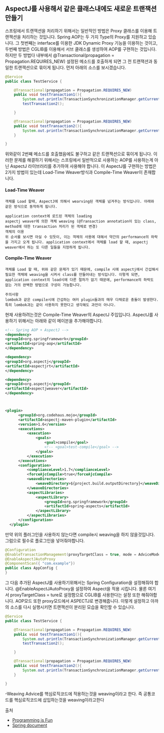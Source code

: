 ## AspectJ를 사용해서 같은 클래스내에도 새로운 트랜잭션 만들기
스프링에서 트랜잭션을 처리하기 위해서는 일반적인 방법은 Proxy 클래스를 이용해 트랜잭션을 처리하는 것입니다. Spring AOP는 두 가지 Type의 Proxy를 지원하고 있습니다. 그 첫번째는 interface를 이용한 JDK Dynamic Proxy 기능을 이용하는 것이고, 두번째 방법은 CGLIB를 이용해서 서브 클래스를 생성하여 AOP를 구현하는 것입니다. 하지만 두 방법다 내부에서 @Transactional(propagation = Propagation.REQUIRES_NEW) 설정된 메소드를 호출하게 되면 그 전 트랜잭션과 동일한 트랜잭션으로 묶이게 됩니다. 먼저 아래의 소스를 보시겠습니다.

```java
@Service
public class TestService {

	@Transactional(propagation = Propagation.REQUIRES_NEW)
	public void testTransaction1(){
		System.out.println(TransactionSynchronizationManager.getCurrentTransactionName()); //com.example.demo.TestService.testTransaction1
		testTransaction2();

	}

	@Transactional(propagation = Propagation.REQUIRES_NEW)
	public void testTransaction2(){
		System.out.println(TransactionSynchronizationManager.getCurrentTransactionName()); //com.example.demo.TestService.testTransaction1
	}

}
```

위와같이 2번째 메소드를 호출했음에도 불구하고 같은 트랜잭션으로 묶이게 됩니다. 이러한 문제를 해결하기 위해서는 스프링에서 일반적으로 사용하는 AOP를 사용하는게 아닌 AspectJ 라이브러리를 추가하여 사용해야 합니다. 이 AspectJ를 구현하는  방법은 2가지 방법이 있는데 Load-Time Weaver방식과 Compile-Time Weaver이 존재합니다.

#### Load-Time Weaver

```
객체를 Load 할때, AspectJ에 의해서 wearving된 객체를 넘겨주는 방식입니다. 아래와 같은 방식으로 동작하게 됩니다.

application context에 로드된 객체의 loading
aspectj weaver에 의한 객체 weaving (@Transaction annotation이 있는 class, method에 대한 transaction 처리가 된 객체로 변경)
객체의 이용
위 순서를 보시면 아실 수 있듯이, 이는 객체의 사용에 대해서 약간의 performance의 하락을 가지고 오게 됩니다. application context에서 객체를 load 할 때, aspectj weaver에서 하는 또 다른 일들을 지정하게 됩니다.
```

#### Compile-Time Weaver

```
객체를 Load 할 때, 위와 같은 문제가 있기 때문에, compile 시에 aspectj에서 간섭해서 필요한 객체에 weaving을 시켜서 class를 만들어내는 방식입니다. 이렇게 되면, application context의 load시에 다른 절차가 없기 때문에, performance의 하락도 없는 거의 완벽한 방법으로 구성이 가능합니다.

주의사항
lombok과 같은 compile시에 간섭하는 여러 plugin들과의 매우 다채로운 충돌이 발생한다. 특히 lombok과는 같이 사용하지 못한다고 생각해도 과언이 아니다.
```

현재 사용하려는것은 Compile-Time Weaver의 AspectJ 주입입니다. AspectJ를 사용하기 위해서는 아래와 같이 메이븐을 추가해야합니다.

```xml
<!-- Spring AOP + AspectJ -->
<dependency>
<groupId>org.springframework</groupId>
<artifactId>spring-aop</artifactId>
</dependency>

<dependency>
<groupId>org.aspectj</groupId>
<artifactId>aspectjrt</artifactId>
</dependency>

<dependency>
<groupId>org.aspectj</groupId>
<artifactId>aspectjweaver</artifactId>
</dependency>



<plugin>
      <groupId>org.codehaus.mojo</groupId>
      <artifactId>aspectj-maven-plugin</artifactId>
      <version>1.6</version>
      <executions>
          <execution>
              <goals>
                  <goal>compile</goal>
                  <!-- <goal>test-compile</goal> -->
              </goals>
          </execution>
      </executions>
      <configuration>
          <complianceLevel>1.7</complianceLevel>
          <forceAjcCompile>true</forceAjcCompile>
          <weaveDirectories>
              <weaveDirectory>${project.build.outputDirectory}</weaveDirectory>
          </weaveDirectories>
          <aspectLibraries>
              <aspectLibrary>
                  <groupId>org.springframework</groupId>
                  <artifactId>spring-aspects</artifactId>
              </aspectLibrary>
          </aspectLibraries>
      </configuration>
  </plugin>
```
만약 위의 플러그인을 사용하지 않는다면 compile시 weaving을 하지 않을것입니다. 그럼으로 필수로 플로그인을 넣어줘야합니다.

```java
@Configuration
@EnableTransactionManagement(proxyTargetClass = true, mode = AdviceMode.ASPECTJ)
@EnableAspectJAutoProxy
@ComponentScan({ "com.example"})
public class AppConfig {
}

```
그 다음 추가된 AspectJ를 사용하기위해서는 Spring Configuration을 설정해줘야 합니다. @EnableAspectJAutoProxy을 설정하여 Aspect을 적용 시킵니다. 물론 여기서 proxyTargetClass = ture로 설정함으로 CGLIB를 사용한다는 설정 또한 해줘야합니다. AOP모드 또한 proxy모드에서 ASPECTJ로 변경해줍니다. 이렇게 설정하고 아까의 소스를 다시 실행시키면 트랜잭션이 분리된 모습을 확인할 수 있습니다.


```java
@Service
public class TestService {

	@Transactional(propagation = Propagation.REQUIRES_NEW)
	public void testTransaction1(){
		System.out.println(TransactionSynchronizationManager.getCurrentTransactionName()); //com.example.demo.TestService.testTransaction1
		testTransaction2();

	}

	@Transactional(propagation = Propagation.REQUIRES_NEW)
	public void testTransaction2(){
		System.out.println(TransactionSynchronizationManager.getCurrentTransactionName()); //com.example.demo.TestService.testTransaction2
	}

}
```

-Weaving
Advice를 핵심로직코드에 적용하는것을 weaving이라고 한다. 즉 공통코드를 핵심로직코드에 삽입하는것을 weaving이라고한다

출처
* [Programming is Fun](http://netframework.tistory.com/entry/LTW-CTW를-이용한-Transactional의-사용)
* [Spring document](https://docs.spring.io/spring/docs/4.2.x/spring-framework-reference/html/transaction.html)
